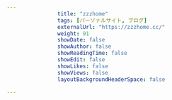 ---
                title: "zzzhome"
                tags: [パーソナルサイト, ブログ]
                externalUrl: "https://zzzhome.cc/"
                weight: 91
                showDate: false
                showAuthor: false
                showReadingTime: false
                showEdit: false
                showLikes: false
                showViews: false
                layoutBackgroundHeaderSpace: false
                ---

